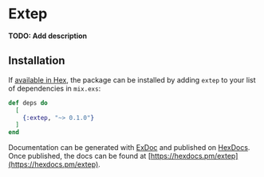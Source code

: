 # Extep

**TODO: Add description**

## Installation

If [available in Hex](https://hex.pm/docs/publish), the package can be installed
by adding `extep` to your list of dependencies in `mix.exs`:

```elixir
def deps do
  [
    {:extep, "~> 0.1.0"}
  ]
end
```

Documentation can be generated with [ExDoc](https://github.com/elixir-lang/ex_doc)
and published on [HexDocs](https://hexdocs.pm). Once published, the docs can
be found at [https://hexdocs.pm/extep](https://hexdocs.pm/extep).

